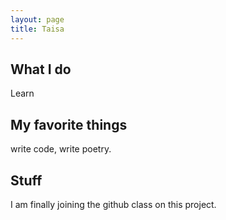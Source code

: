 ```yaml
---
layout: page
title: Taisa
---
```


## What I do
Learn

## My favorite things
write code, write poetry.

## Stuff
I am finally joining the github class on this project.
